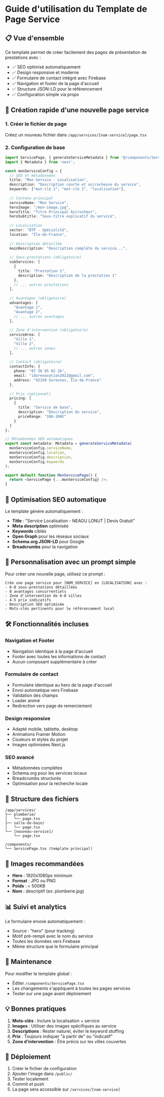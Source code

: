 # Guide d'utilisation du Template de Page Service

## 📋 Vue d'ensemble

Ce template permet de créer facilement des pages de présentation de prestations avec :
- ✅ SEO optimisé automatiquement
- ✅ Design responsive et moderne
- ✅ Formulaire de contact intégré avec Firebase
- ✅ Navigation et footer de la page d'accueil
- ✅ Structure JSON-LD pour le référencement
- ✅ Configuration simple via props

## 🚀 Création rapide d'une nouvelle page service

### 1. Créer le fichier de page

Créez un nouveau fichier dans `/app/services/[nom-service]/page.tsx`

### 2. Configuration de base

```typescript
import ServicePage, { generateServiceMetadata } from '@/components/ServicePage';
import { Metadata } from 'next';

const monServiceConfig = {
  // SEO et métadonnées
  title: "Mon Service - Localisation",
  description: "Description courte et accrocheuse du service",
  keywords: ["mot-clé 1", "mot-clé 2", "localisation"],
  
  // Contenu principal
  serviceName: "Mon Service",
  heroImage: "/mon-image.jpg",
  heroTitle: "Titre Principal Accrocheur",
  heroSubtitle: "Sous-titre explicatif du service",
  
  // Localisation
  sector: "BTP - Spécialité",
  location: "Île-de-France",
  
  // Description détaillée
  mainDescription: "Description complète du service...",
  
  // Sous-prestations (obligatoire)
  subServices: [
    {
      title: "Prestation 1",
      description: "Description de la prestation 1"
    },
    // ... autres prestations
  ],
  
  // Avantages (obligatoire)
  advantages: [
    "Avantage 1",
    "Avantage 2",
    // ... autres avantages
  ],
  
  // Zone d'intervention (obligatoire)
  serviceArea: [
    "Ville 1",
    "Ville 2",
    // ... autres zones
  ],
  
  // Contact (obligatoire)
  contactInfo: {
    phone: "07 58 85 02 26",
    email: "idarenovation2022@gmail.com",
    address: "92150 Suresnes, Île-de-France"
  },
  
  // Prix (optionnel)
  pricing: [
    {
      title: "Service de base",
      description: "Description du service",
      priceRange: "100-200€"
    }
  ]
};

// Métadonnées SEO automatiques
export const metadata: Metadata = generateServiceMetadata(
  monServiceConfig.serviceName,
  monServiceConfig.location,
  monServiceConfig.description,
  monServiceConfig.keywords
);

export default function MonServicePage() {
  return <ServicePage {...monServiceConfig} />;
}
```

## 🎯 Optimisation SEO automatique

Le template génère automatiquement :
- **Title** : "Service Localisation - NEAGU LONUT | Devis Gratuit"
- **Meta description** optimisée
- **Keywords** ciblés
- **Open Graph** pour les réseaux sociaux
- **Schema.org JSON-LD** pour Google
- **Breadcrumbs** pour la navigation

## 📝 Personnalisation avec un prompt simple

Pour créer une nouvelle page, utilisez ce prompt :

```
Crée une page service pour [NOM_SERVICE] en [LOCALISATION] avec :
- 6-8 sous-prestations détaillées
- 8 avantages concurrentiels
- Zone d'intervention de 6-8 villes
- 4-5 prix indicatifs
- Description SEO optimisée
- Mots-clés pertinents pour le référencement local
```

## 🛠️ Fonctionnalités incluses

### Navigation et Footer
- Navigation identique à la page d'accueil
- Footer avec toutes les informations de contact
- Aucun composant supplémentaire à créer

### Formulaire de contact
- Formulaire identique au hero de la page d'accueil
- Envoi automatique vers Firebase
- Validation des champs
- Loader animé
- Redirection vers page de remerciement

### Design responsive
- Adapté mobile, tablette, desktop
- Animations Framer Motion
- Couleurs et styles du projet
- Images optimisées Next.js

### SEO avancé
- Métadonnées complètes
- Schema.org pour les services locaux
- Breadcrumbs structurés
- Optimisation pour la recherche locale

## 📁 Structure des fichiers

```
/app/services/
├── plomberie/
│   └── page.tsx
├── salle-de-bain/
│   └── page.tsx
└── [nouveau-service]/
    └── page.tsx

/components/
└── ServicePage.tsx (template principal)
```

## 🎨 Images recommandées

- **Hero** : 1920x1080px minimum
- **Format** : JPG ou PNG
- **Poids** : < 500KB
- **Nom** : descriptif (ex: plomberie.jpg)

## 📊 Suivi et analytics

Le formulaire envoie automatiquement :
- Source : "hero" (pour tracking)
- Motif pré-rempli avec le nom du service
- Toutes les données vers Firebase
- Même structure que le formulaire principal

## 🔧 Maintenance

Pour modifier le template global :
- Éditer `/components/ServicePage.tsx`
- Les changements s'appliquent à toutes les pages services
- Tester sur une page avant déploiement

## 💡 Bonnes pratiques

1. **Mots-clés** : Inclure la localisation + service
2. **Images** : Utiliser des images spécifiques au service
3. **Descriptions** : Rester naturel, éviter le keyword stuffing
4. **Prix** : Toujours indiquer "à partir de" ou "indicatif"
5. **Zone d'intervention** : Être précis sur les villes couvertes

## 🚀 Déploiement

1. Créer le fichier de configuration
2. Ajouter l'image dans `/public/`
3. Tester localement
4. Commit et push
5. La page sera accessible sur `/services/[nom-service]`
